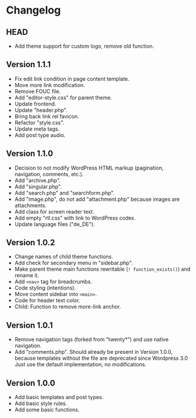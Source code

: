 # Changelog #

## HEAD ##

* Add theme support for custom logo, remove old function.


## Version 1.1.1 ##

* Fix edit link condition in page content template.
* Move more link modification.
* Remove FOUC file.
* Add "editor-style.css" for parent theme.
* Update frontend.
* Update "header.php".
* Bring back link rel favicon.
* Refactor "style.css".
* Update meta tags.
* Add post type audio.


## Version 1.1.0 ##

* Decision to not modify WordPress HTML markup (pagination, navigation, comments, etc.).
* Add "archive.php".
* Add "singular.php".
* Add "search.php" and "searchform.php".
* Add "image.php", do not add "attachment.php" because images are attachments.
* Add class for screen reader text.
* Add empty "rtl.css" with link to WordPress codex.
* Update language files ("de_DE").


## Version 1.0.2 ##

* Change names of child theme functions.
* Add check for secondary menu in "sidebar.php".
* Make parent theme main functions rewritable (`! function_exists()`)
  and rename it.
* Add `<nav>` tag for breadcrumbs.
* Code styling (intentions).
* Move content sidebar into `<main>`.
* Code for header text color.
* Child: Function to remove more-link anchor.


## Version 1.0.1 ##

* Remove navigation tags (forked from "twenty*") and use native navigation.
* Add "comments.php". Should already be present in Version 1.0.0, because
  templates without the file are deprecated since Wordpress 3.0
  Just use the default implementation, no modifications.


## Version 1.0.0 ##

* Add basic templates and post types.
* Add basic style rules.
* Add some basic functions.
